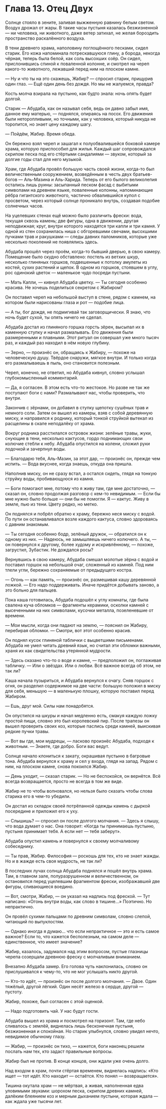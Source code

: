 # Глава 13. Отец Двух

Солнце стояло в зените, заливая выжженную равнину белым светом. Воздух дрожал от жары. В такие часы пустыня казалась безжизненной — ни человека, ни животного, даже ветер затихал, не желая бороздить пространство раскалённого воздуха.

В тени древнего храма, наполовину поглощённого песками, сидел старик. Его кожа напоминала потрескавшуюся глину, а борода, некогда чёрная, теперь была белой, как соль высохших озёр. Он сидел, прислонившись спиной к поваленной колонне, и смотрел на череп какого-то животного, лежавший перед ним на плоском камне.

— Ну и что ты на это скажешь, Жабир? — спросил старик, прищурив один глаз. — Ещё один день без дождя. Но мы не жалуемся, правда?

Кость молча взирала на пустыню, как будто знала: ночь опять будет долгой.

Старик — Абудаба, как он называл себя, ведь он давно забыл имя, данное ему матерью, — поднялся, опираясь на посох. Его движения были неторопливыми, но точными, как у человека, который никуда не торопится, но знает цену каждому шагу.

— Пойдём, Жабир. Время обеда.

Он бережно взял череп и зашагал к полуобвалившейся боковой камере храма, которую приспособил для жилья. Каждый шаг сопровождался скрипом песка под его стёртыми сандалиями — звуком, который за долгие годы стал для него музыкой.

Храм, где Абудаба провёл большую часть своей жизни, когда-то был величественным сооружением, возведённым в честь двух братьев-богов — Аль-Мазина и Аль-Харида. Теперь от его былого великолепия остались лишь руины: засыпанный песком фасад с выбитыми символами на древнем языке, поваленные колонны, напоминающие рёбра гигантского животного, частично обвалившийся купол с просветом, через который солнце проникало внутрь, создавая подобие солнечных часов.

На уцелевших стенах ещё можно было различить фрески: вода, текущая сквозь камень; две фигуры, одна в движении, другая неподвижная; круг, внутри которого находятся три капли и три камня. У одной из стен сохранилась ниша с обгоревшими свечами, высохшими пучками трав и ракушками — следы давних паломников, которые уже несколько поколений не появлялись здесь.

Абудаба прошёл через проём, когда-то бывший дверью, в свою камеру. Помещение было скудно обставлено: постель из ветхих шкур, несколько глиняных горшков, подвешенные к потолку амулеты из костей, сухих растений и щепок. В одном из горшков, стоявшем в углу, рос одинокий цветок — маленькое чудо посреди пустыни.

— Мать Капли, — кивнул Абудаба цветку. — Ты сегодня особенно красива. Не хочешь поделиться секретом с Жабиром?

Он поставил череп на небольшой выступ в стене, рядом с камнем, на котором были нарисованы глаза и рот — подобие лица.

— А ты, бог дождя, не подмигивай так заговорщически. Я знаю, что ночь будет сухой, ты опять ничего не сделал.

Абудаба достал из глиняного горшка горсть зёрен, высыпал их в каменную ступку и начал размалывать. Его движения были размеренными и плавными. Этот ритуал он совершал уже много тысяч раз, и каждый раз находил в нём новую глубину.

— Зерно, — произнёс он, обращаясь к Жабиру, — похоже на человеческую душу. Твёрдое снаружи, мягкое внутри. И только когда его размалываешь в пыль, оно становится полезным.

Череп, конечно, не ответил, но Абудаба кивнул, словно услышал глубокомысленный комментарий.

— Да, я согласен. В этом есть что-то жестокое. Но разве не так же поступают боги с нами? Размалывают нас, чтобы проверить, что внутри.

Закончив с зёрнами, он добавил в ступку щепотку сушёных трав и немного соли. Затем он вышел из камеры, взяв с собой деревянную миску, и направился к роднику, который тонкой струйкой вытекал из расщелины в скале неподалёку от храма.

Вокруг родника расстилался островок жизни: зелёные травы, жуки, снующие в тени, несколько кактусов, гордо поднимающих свои колючие стебли к небу. Абудаба опустился на колени, сложил руки лодочкой и зачерпнул воды.

— Благодарю тебя, Аль-Мазин, за этот дар, — произнёс он, прежде чем испить. — Вода вкуснее, когда знаешь, откуда она пришла.

Наполнив миску, он не сразу встал, а остался сидеть, глядя на тонкую струйку воды, пробивающуюся из камня.

— Боги помогают мне, потому что я живу там, где мне достаточно, — сказал он, словно продолжая разговор с кем-то невидимым. — Если бы мне нужно было больше — они бы не помогли. Я — кактус. Живу в земле, пью из тени. Цвету редко, но метко.

Он поднялся и побрёл обратно к храму, бережно неся миску с водой. По пути он останавливался возле каждого кактуса, словно здороваясь с давним знакомым.

— Ты сегодня особенно бодр, зелёный дружок, — обратился он к одному из них. — Надеюсь, не замышляешь ничего колючего. А ты, — он повернулся к другому, более худому и искривлённому, — похоже, загрустил, Зубастик. Не дождался росы?

Вернувшись в свою камеру, Абудаба смешал молотые зёрна с водой и поставил горшок на небольшой очаг, сложенный из камней. Под ним тлели угли, бережно сохраняемые от предыдущего костра.

— Огонь — как память, — произнёс он, размешивая кашу деревянной ложкой. — Его надо поддерживать. Иначе придётся добывать заново, а это больно для пальцев.

Пока каша готовилась, Абудаба подошёл к углу комнаты, где была свалена куча обломков — фрагменты керамики, осколки камней с высеченными на них символами, кусочки металла, позеленевшие от времени.

— Мои мысли, когда они падают на землю, — пояснил он Жабиру, перебирая обломки. — Смотри, вот этот особенно красив.

Он поднял кусок глиняной таблички с выцветшими письменами. Абудаба не умел читать древний язык, но считал эти обломки важными, храня их как свидетельства утерянной мудрости.

— Здесь сказано что-то о воде и камне, — предположил он, поглаживая табличку. — Или о звёздах. Или о любви. Всё важное всегда об этом, не так ли?

Каша начала пузыриться, и Абудаба вернулся к очагу. Сняв горшок с огня, он разделил содержимое на две части: большую положил в миску для себя, меньшую — в маленькую плошку, которую поставил перед Жабиром.

— Ешь, друг мой. Силы нам понадобятся.

Он опустился на шкуры и начал медленно есть, смакуя каждую ложку простой пищи, словно это был королевский пир. После трапезы он вышел проверить своих коз, которые паслись среди камней, выискивая редкие пучки травы.

— Вот вы где, мои мудрецы, — ласково произнёс Абудаба, подходя к животным. — Знаете, где добро. Боги вас ведут.

Солнце начало клониться к закату, окрашивая пустыню в багровые тона. Абудаба вернулся к храму и сел у входа, глядя на запад. Рядом с ним, на плоском камне, снова покоился Жабир.

— День уходит, — сказал старик. — Но не беспокойся, он вернётся. Всё всегда возвращается, просто не всегда в том же виде.

Жабир не то чтобы волновался, но нельзя было сказать чтобы слова старика его в чем-то убедили.

Он достал из складок своей потрёпанной одежды камень с дыркой посередине и приложил его к уху.

— Слышишь? — спросил он после долгого молчания. — Здесь я слышу, что вода думает о нас. Она говорит: «Когда ты принимаешь пустыню, пустыня принимает тебя. А если нет — тебя заберут».

Абудаба опустил камень и повернулся к своему молчаливому собеседнику.

— Ты прав, Жабир. Философия — роскошь для тех, кто не знает жажды. Но и в жажде есть своя мудрость, не так ли?

В последних лучах солнца Абудаба поднялся и пошёл внутрь храма. Там, в главном зале, полуразрушенном и величественном, он остановился перед уцелевшим фрагментом фрески, изображавшей две фигуры, сливающиеся воедино.

— Вот, смотри, Жабир, — он указал на надпись под фреской. — Тут написано: «Огонь внутри воды, как слово в тишине...» Поэтично. Но непрактично.

Он провёл сухими пальцами по древним символам, словно слепой, читающий по выпуклостям.

— Однако иногда я думаю... что если непрактичное — это и есть самое важное? Если то, что кажется бесполезным, на самом деле — единственное, что имеет значение?

Жабир, казалось, задумался над этим вопросом, пустые глазницы черепа созерцали древнюю фреску с молчаливым вниманием.

Внезапно Абудаба замер. Его голова чуть наклонилась, словно он прислушивался к чему-то, что не мог услышать никто другой.

— Кто-то идёт, — произнёс он после долгого молчания. — Двое. Один тяжёлый, другой лёгкий. Один несёт железо в сердце, другой — пустоту.

Жабир, похоже, был согласен с этой оценкой.

— Надо подготовить чай. У нас будут гости.

Абудаба вышел из храма и посмотрел на горизонт. Там, где небо сливалось с землёй, виднелась лишь бесконечная пустыня, безжизненная и спокойная. Но старик улыбнулся, словно увидел нечто, невидимое обычному глазу.

— Жабир, — произнёс он тихо, — кажется, боги наконец решили послать нам тех, кто задаст правильные вопросы.

Жабир был не против. В конце концов, они ждали уже очень долго.

Над входом в храм, почти стёртая временем, виднелась надпись: «Кто ищет — тот идёт. Кто находит — остаётся. Кто понял — возвращается».

Тишина окутала храм — не мёртвая, а живая, наполненная едва уловимыми звуками: шорохом песка, скрипом древних камней, далёким блеянием коз и мерным дыханием пустыни, которая ждала — как ждала уже тысячи лет.